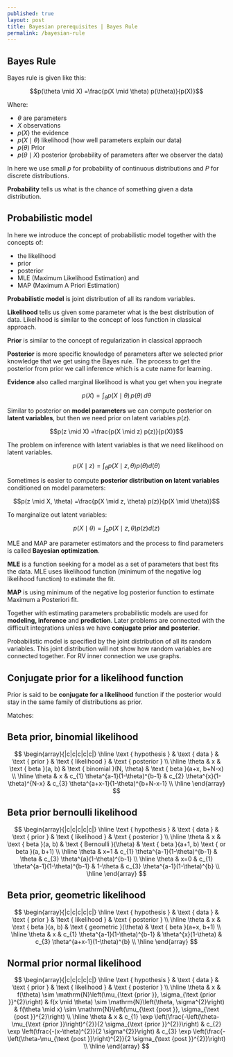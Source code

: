 ```yaml
---
published: true
layout: post
title: Bayesian prerequisites | Bayes Rule
permalink: /bayesian-rule
---
```


## Bayes Rule

Bayes rule is given like this:

$$p(\theta \mid X) =\frac{p(X \mid \theta) p(\theta)}{p(X)}$$

Where: 
* $\theta$ are parameters
* $X$ observations
* $p(X)$ the evidence
* $p(X \mid \theta)$ likelihood (how well parameters explain our data)
* $p(\theta)$ Prior
* $p(\theta \mid X)$ posterior (probability of parameters after we observer the data)

In here we use small $p$ for probability of continuous distributions and $P$ for discrete distributions.

**Probability** tells us what is the chance of something given a data distribution.


## Probabilistic model

In here we introduce the concept of probabilistic model together with the concepts of:
* the likelihood 
* prior 
* posterior
* MLE (Maximum Likelihood Estimation) and 
* MAP (Maximum A Priori Estimation)

**Probabilistic model** is joint distribution of all its random variables.


**Likelihood** tells us given some parameter what is the best distribution of data. Likelihood is similar to the concept of loss function in classical approach.

**Prior** is similar to the concept of regularization in classical appraoch

**Posterior** is more specific knowledge of parameters after we selected prior knowledge that we get using the Bayes rule. The process to get the posterior from prior we call inference which is a cute name for learning.

**Evidence** also called marginal likelihood is what you get when you inegrate

$$p(X)=\int_\theta p(X \mid \theta) \,p(\theta)\, d\theta$$

Similar to posterior on **model parameters** we can compute posterior on **latent variables**, but then we need prior on latent variables $p(z)$.


$$p(z \mid X) =\frac{p(X \mid z) p(z)}{p(X)}$$

The problem on inference with latent variables is that we need likelihood on latent variables.

$$p(X \mid z) = \int_\theta p(X \mid z,\theta)p(\theta)d(\theta)$$ 

Sometimes is easier to compute **posterior distribution on latent variables** conditioned on model parameters:

$$p(z \mid X, \theta) =\frac{p(X \mid z, \theta) p(z)}{p(X \mid \theta)}$$


To marginalize out latent variables:

$$p(X \mid \theta) = \int_z p(X \mid z,\theta)p(z)d(z)$$ 


MLE and MAP are parameter estimators and the process to find parameters is called **Bayesian optimization**.

**MLE** is a function seeking for a model as a set of parameters that best fits the data. MLE uses likelihood function (minimum of the negative log likelihood function) to estimate the fit.

**MAP** is using minimum of the negative log posterior function to estimate Maximum a Posteriori fit.

Together with estimating parameters probabilistic models are used for **modeling, inference** and **prediction**. Later problems are connected with the difficult integrations unless we have **conjugate prior and posterior**.

Probabilistic model is specified by the joint distribution of all its random variables. This joint distribution will not show how random variables are connected together. For RV inner connection we use graphs.


## Conjugate prior for a likelihood function

Prior is said to be **conjugate for a likelihood** function if the posterior would stay in the same family of distributions as prior.



Matches:

## Beta prior, binomial likelihood

$$
\begin{array}{|c|c|c|c|c|}
\hline \text { hypothesis } & \text { data } & \text { prior } & \text { likelihood } & \text { posterior } \\
\hline \theta & x & \text { beta }(a, b) & \text { binomial }(N, \theta) & \text { beta }(a+x, b+N-x) \\
\hline \theta & x & c_{1} \theta^{a-1}(1-\theta)^{b-1} & c_{2} \theta^{x}(1-\theta)^{N-x} & c_{3} \theta^{a+x-1}(1-\theta)^{b+N-x-1} \\
\hline
\end{array}
$$


## Beta prior bernoulli likelihood

$$
\begin{array}{|c|c|c|c|c|}
\hline \text { hypothesis } & \text { data } & \text { prior } & \text { likelihood } & \text { posterior } \\
\hline \theta & x & \text { beta }(a, b) & \text { Bernoulli }(\theta) & \text { beta }(a+1, b) \text { or beta }(a, b+1) \\
\hline \theta & x=1 & c_{1} \theta^{a-1}(1-\theta)^{b-1} & \theta & c_{3} \theta^{a}(1-\theta)^{b-1} \\
\hline \theta & x=0 & c_{1} \theta^{a-1}(1-\theta)^{b-1} & 1-\theta & c_{3} \theta^{a-1}(1-\theta)^{b} \\
\hline
\end{array}
$$

## Beta prior, geometric likelihood

$$
\begin{array}{|c|c|c|c|c|}
\hline \text { hypothesis } & \text { data } & \text { prior } & \text { likelihood } & \text { posterior } \\
\hline \theta & x & \text { beta }(a, b) & \text { geometric }(\theta) & \text { beta }(a+x, b+1) \\
\hline \theta & x & c_{1} \theta^{a-1}(1-\theta)^{b-1} & \theta^{x}(1-\theta) & c_{3} \theta^{a+x-1}(1-\theta)^{b} \\
\hline
\end{array}
$$


## Normal prior normal likelihood

$$
\begin{array}{|c|c|c|c|c|}
\hline \text { hypothesis } & \text { data } & \text { prior } & \text { likelihood } & \text { posterior } \\
\hline \theta & x & f(\theta) \sim \mathrm{N}\left(\mu_{\text {prior }}, \sigma_{\text {prior }}^{2}\right) & f(x \mid \theta) \sim \mathrm{N}\left(\theta, \sigma^{2}\right) & f(\theta \mid x) \sim \mathrm{N}\left(\mu_{\text {post }}, \sigma_{\text {post }}^{2}\right) \\
\hline \theta & x & c_{1} \exp \left(\frac{-\left(\theta-\mu_{\text {prior }}\right)^{2}}{2 \sigma_{\text {prior }}^{2}}\right) & c_{2} \exp \left(\frac{-(x-\theta)^{2}}{2 \sigma^{2}}\right) & c_{3} \exp \left(\frac{-\left(\theta-\mu_{\text {post }}\right)^{2}}{2 \sigma_{\text {post }}^{2}}\right) \\
\hline
\end{array}
$$


